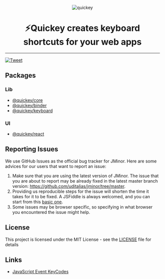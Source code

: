 <p align="center">
    <img alt="quickey" src="https://raw.githubusercontent.com/quickey/quickey/master/assets/keyboard.png">
</p>
<h1 align="center">
⚡️Quickey creates keyboard shortcuts for your web apps
</h1>

---

[![Tweet](https://img.shields.io/twitter/url/http/shields.io.svg?style=social)](https://twitter.com/intent/tweet?text=%E2%9A%A1%EF%B8%8FQuickey%20creates%20keyboard%20shortcuts%20for%20your%20web%20app&url=https://github.com/quickey/quickey&via=uditalias&hashtags=javascript,keybinding,shortcuts,developers,webdeveloper)



## Packages

### Lib
- [@quickey/core](packages/core/README.md)
- [@quickey/binder](packages/binder/README.md)
- [@quickey/keyboard](packages/keyboard/README.md)

### UI
- [@quickey/react](packages/react/README.md)

## Reporting Issues

We use GitHub Issues as the official bug tracker for JMinor. Here are some advices for our users that want to report an issue:

1. Make sure that you are using the latest version of JMinor. The issue that you are about to report may be already fixed in the latest master branch version: https://github.com/uditalias/jminor/tree/master.
2. Providing us reproducible steps for the issue will shorten the time it takes for it to be fixed. A JSFiddle is always welcomed, and you can start from this [basic one](https://jsfiddle.net/udidu/7x38s4gb/1).
3. Some issues may be browser specific, so specifying in what browser you encountered the issue might help.

## License

This project is licensed under the MIT License - see the [LICENSE](LICENSE) file for details

## Links
* [JavaScript Event KeyCodes](https://keycode.info/)